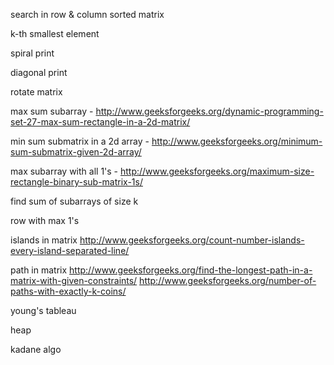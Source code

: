 
search in row & column sorted matrix 

k-th smallest element

spiral print

diagonal print

rotate matrix 

max sum subarray - http://www.geeksforgeeks.org/dynamic-programming-set-27-max-sum-rectangle-in-a-2d-matrix/

min sum submatrix in a 2d array - http://www.geeksforgeeks.org/minimum-sum-submatrix-given-2d-array/

max subarray with all 1's - http://www.geeksforgeeks.org/maximum-size-rectangle-binary-sub-matrix-1s/

find sum of subarrays of size k

row with max 1's

islands in matrix
http://www.geeksforgeeks.org/count-number-islands-every-island-separated-line/

path in matrix
http://www.geeksforgeeks.org/find-the-longest-path-in-a-matrix-with-given-constraints/
http://www.geeksforgeeks.org/number-of-paths-with-exactly-k-coins/

young's tableau

heap

kadane algo

